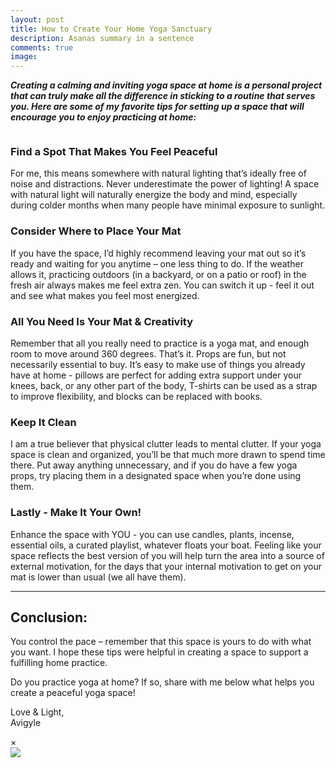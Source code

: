```yaml
---
layout: post
title: How to Create Your Home Yoga Sanctuary
description: Asanas summary in a sentence
comments: true
image: 
---
```

<p>
<i><strong>Creating a calming and inviting yoga space at home is a personal project that can truly make all the difference in sticking to a routine that serves you. Here are some of my favorite tips for setting up a space that will encourage you to enjoy practicing at home:</strong></i>
<p>

<span class="image right hover-img"><img onclick="openModal();currentSlide(1)" src="{% link assets/images/homespace1.webp %}" alt="" /></span>
<h3>Find a Spot That Makes You Feel Peaceful</h3>
<p>
For me, this means somewhere with natural lighting that’s ideally free of noise and distractions. Never underestimate the power of lighting! A space with natural light will naturally energize the body and mind, especially during colder months when many people have minimal exposure to sunlight.

<h3>Consider Where to Place Your Mat</h3>
<p>
If you have the space, I’d highly recommend leaving your mat out so it’s ready and waiting for you anytime – one less thing to do. If the weather allows it, practicing outdoors (in a backyard, or on a patio or roof) in the fresh air always makes me feel extra zen. You can switch it up - feel it out and see what makes you feel most energized.

<h3>All You Need Is Your Mat & Creativity</h3>
<p>
Remember that all you really need to practice is a yoga mat, and enough room to move around 360 degrees. That’s it. Props are fun, but not necessarily essential to buy. It’s easy to make use of things you already have at home - pillows are perfect for adding extra support under your knees, back, or any other part of the body, T-shirts can be used as a strap to improve flexibility, and blocks can be replaced with books.

<h3>Keep It Clean</h3>
<p>
I am a true believer that physical clutter leads to mental clutter. If your yoga space is clean and organized, you’ll be that much more drawn to spend time there. Put away anything unnecessary, and if you do have a few yoga props, try placing them in a designated space when you’re done using them.

<h3>Lastly - Make It Your Own!</h3>
<p>
Enhance the space with YOU - you can use candles, plants, incense, essential oils, a curated playlist, whatever floats your boat. Feeling like your space reflects the best version of you will help turn the area into a source of external motivation, for the days that your internal motivation to get on your mat is lower than usual (we all have them).

<hr/>
<h2>Conclusion:</h2>
<p>
You control the pace – remember that this space is yours to do with what you want. I hope these tips were helpful in creating a space to support a fulfilling home practice.
<p>
Do you practice yoga at home? If so, share with me below what helps you create a peaceful yoga space!
<p>
Love & Light,<br/>
Avigyle


<!-- The Modal/Lightbox -->
<div id="slideModal" class="slide-modal">
	<!-- The Close button -->
	<span class="close" onclick="closeModal()">&times;</span>
	<!-- Modal content -->
	<div class="modal-content">
		<!-- The slides\images -->
		<!-- Start ROW 1 -->
		<div class="mySlides">
			<img class="popImage" src="{% link assets/images/homespace1.webp %}">
		</div>
  	</div>
</div>

<!-- Calling the JavaScript code -->
<script src="{{ '/assets/js/gallery.js' | relative_url }}"></script>
